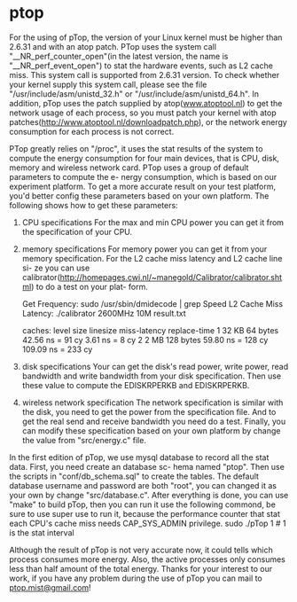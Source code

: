 ptop
====
For the using of pTop, the version of your Linux kernel must be higher than 2.6.31 and with an atop patch. 
PTop uses the system call "__NR_perf_counter_open"(in the latest version, the name is "__NR_perf_event_open") to stat 
the hardware events, such as L2 cache miss. This system call is supported from 2.6.31 version. To check whether your
kernel supply this system call, please see the file "/usr/include/asm/unistd_32.h" or "/usr/include/asm/unistd_64.h".
In addition, pTop uses the patch supplied by atop(www.atoptool.nl) to get the network usage of each process, so you
must patch your kernel with atop patches(http://www.atoptool.nl/downloadpatch.php), or the network energy consumption
for each process is not correct.

PTop greatly relies on "/proc", it uses the stat results of the system to compute the energy consumption for four main
devices, that is CPU, disk, memory and wireless network card. PTop uses a group of default parameters to compute the e-
nergy consumption, which is based on our experiment platform. To get a more accurate result on your test platform, you'd
better config these parameters based on your own platform. The following shows how to get these parameters:
1. CPU specifications
	For the max and min CPU power you can get it from the specification of your CPU.
2. memory specifications
	For memory power you can get it from your memory specification. For the L2 cache miss latency and L2 cache line si-
	ze you can use calibrator(http://homepages.cwi.nl/~manegold/Calibrator/calibrator.shtml) to do a test on your plat-
	form. 

    Get Frequency: sudo /usr/sbin/dmidecode | grep Speed
    L2 Cache Miss Latency: ./calibrator 2600MHz 10M result.txt

	caches:
	level  size    linesize   miss-latency        replace-time
  	1     32 KB   64 bytes   42.56 ns =  91 cy    3.61 ns =   8 cy
  	2      2 MB  128 bytes   59.80 ns = 128 cy  109.09 ns = 233 cy
3. disk specifications
	Your can get the disk's read power, write power, read bandwidth and write bandwidth from your disk specification.
	Then use these value to compute the EDISKRPERKB and EDISKRPERKB. 
4. wireless network specification
    The network specification is similar with the disk, you need to get the power from the specification file. And to
    get the real send and receive bandwidth you need do a test.
Finally, you can modify these specification based on your own platform by change the value from "src/energy.c" file.    

In the first edition of pTop, we use mysql database to record all the stat data. First, you need create an database sc-
hema named "ptop". Then use the scripts in "conf/db_schema.sql" to create the tables. The default database username and
password are both "root", you can changed it as your own by change "src/database.c".
After everything is done, you can use "make" to build pTop, then you can run it use the following commond, be sure to use
super use to run it, because the performance counter that stat each CPU's cache miss needs CAP_SYS_ADMIN privilege.
	sudo ./pTop 1   # 1 is the stat interval
	
Although the result of pTop is not very accurate now, it could tells which process consumes more energy. Also, the active
processes only consumes less than half amount of the total energy. 
Thanks for your interest to our work, if you have any problem during the use of pTop you can mail to ptop.mist@gmail.com! 	 